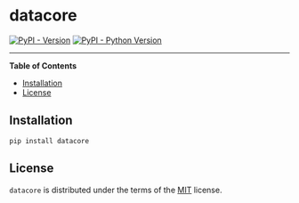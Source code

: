 # datacore

[![PyPI - Version](https://img.shields.io/pypi/v/datacore.svg)](https://pypi.org/project/datacore)
[![PyPI - Python Version](https://img.shields.io/pypi/pyversions/datacore.svg)](https://pypi.org/project/datacore)

-----

**Table of Contents**

- [Installation](#installation)
- [License](#license)

## Installation

```console
pip install datacore
```

## License

`datacore` is distributed under the terms of the [MIT](https://spdx.org/licenses/MIT.html) license.
